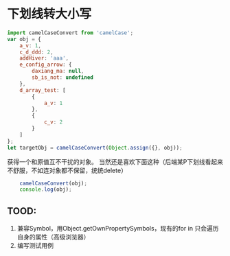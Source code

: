 # 下划线转大小写

```js
import camelCaseConvert from 'camelCase';
var obj = {
    a_v: 1,
    c_d_ddd: 2,
    addHiver: 'aaa',
    e_config_arrow: {
        daxiang_ma: null,
        sb_is_not: undefined
    },
    d_array_test: [
        {
            a_v: 1
        },
        {
            c_v: 2
        }
    ]
};
let targetObj = camelCaseConvert(Object.assign({}, obj));
```
获得一个和原值互不干扰的对象。
当然还是喜欢下面这种（后端某P下划线看起来不舒服，不如连对象都不保留，统统delete）

```js
    camelCaseConvert(obj);
    console.log(obj);
```

## TOOD:
1. 兼容Symbol，用Object.getOwnPropertySymbols，现有的for in 只会遍历自身的属性（高级浏览器）
2. 编写测试用例